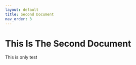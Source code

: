 ```yaml
---
layout: default
title: Second Document
nav_order: 3
---
```


# This Is The Second Document

This is only test
